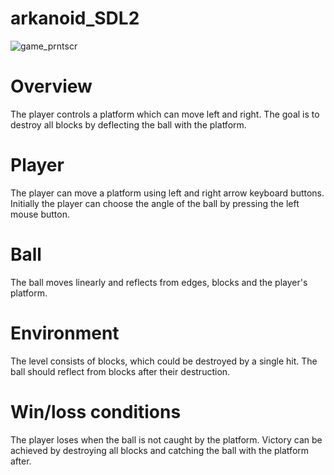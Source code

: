 # arkanoid_SDL2

![game_prntscr](https://user-images.githubusercontent.com/122164162/211161892-99c87cfa-6de3-45fe-aa62-7076e178c2a9.png)

# Overview
The player controls a platform which can move left and right. The goal is to destroy all
blocks by deflecting the ball with the platform.
# Player
The player can move a platform using left and right arrow keyboard buttons. Initially the
player can choose the angle of the ball by pressing the left mouse button.
# Ball 
The ball moves linearly and reflects from edges, blocks and the
player's platform.
# Environment
The level consists of blocks, which could be destroyed by a single hit. The ball should
reflect from blocks after their destruction.
# Win/loss conditions
The player loses when the ball is not caught by the platform. Victory can be achieved by
destroying all blocks and catching the ball with the platform after.
